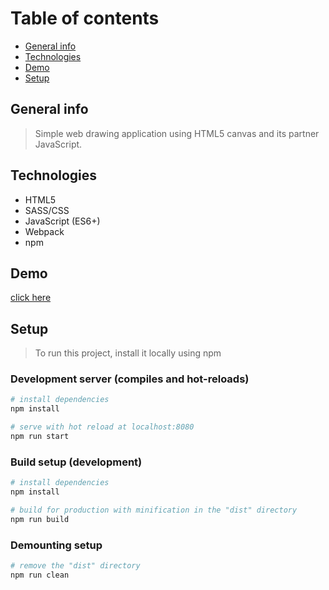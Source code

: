 # Table of contents

- [General info](#general-info)
- [Technologies](#technologies)
- [Demo](#demo)
- [Setup](#setup)

## General info

> Simple web drawing application using HTML5 canvas and its partner JavaScript.

## Technologies

- HTML5
- SASS/CSS
- JavaScript (ES6+)
- Webpack
- npm

## Demo

[click here](https://mikulew.github.io/js-paint/)
## Setup

> To run this project, install it locally using npm

### Development server (compiles and hot-reloads)

```bash
# install dependencies
npm install

# serve with hot reload at localhost:8080
npm run start
```

### Build setup (development)

```bash
# install dependencies
npm install

# build for production with minification in the "dist" directory
npm run build
```

### Demounting setup

```bash
# remove the "dist" directory
npm run clean
```

